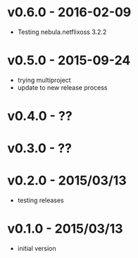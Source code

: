 v0.6.0 - 2016-02-09
===================

* Testing nebula.netflixoss 3.2.2

v0.5.0 - 2015-09-24
===================

* trying multiproject
* update to new release process

v0.4.0 - ??
===========

v0.3.0 - ??
===========

v0.2.0 - 2015/03/13
===================

* testing releases

v0.1.0 - 2015/03/13
===================

* initial version
